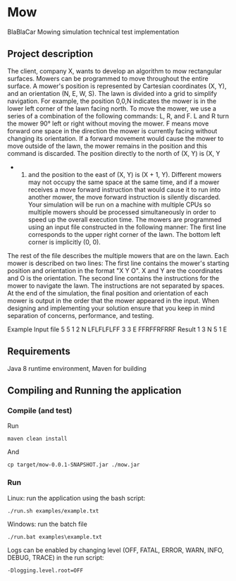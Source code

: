 # Mow  

BlaBlaCar Mowing simulation technical test implementation

## Project description  

The client, company X, wants to develop an algorithm to mow rectangular surfaces.
Mowers can be programmed to move throughout the entire surface. A mower's position is
represented by Cartesian coordinates (X, Y), and an orientation (N, E, W, S). The lawn is
divided into a grid to simplify navigation.
For example, the position 0,0,N indicates the mower is in the lower left corner of the lawn facing
north.
To move the mower, we use a series of a combination of the following commands: L, R, and F.
L and R turn the mower 90° left or right without moving the mower. F means move forward one
space in the direction the mower is currently facing without changing its orientation.
If a forward movement would cause the mower to move outside of the lawn, the mower remains
in the position and this command is discarded. The position directly to the north of (X, Y) is (X, Y
+ 1) and the position to the east of (X, Y) is (X + 1, Y).
Different mowers may not occupy the same space at the same time, and if a mower receives a
move forward instruction that would cause it to run into another mower, the move forward
instruction is silently discarded.
Your simulation will be run on a machine with multiple CPUs so multiple mowers should be
processed simultaneously in order to speed up the overall execution time.
The mowers are programmed using an input file constructed in the following manner:
The first line corresponds to the upper right corner of the lawn. The bottom left corner is
implicitly (0, 0).

The rest of the file describes the multiple mowers that are on the lawn. Each mower is described
on two lines:
The first line contains the mower's starting position and orientation in the format "X Y O". X and
Y are the coordinates and O is the orientation.
The second line contains the instructions for the mower to navigate the lawn. The instructions
are not separated by spaces.
At the end of the simulation, the final position and orientation of each mower is output in the
order that the mower appeared in the input.
When designing and implementing your solution ensure that you keep in mind separation of
concerns, performance, and testing.

Example
Input file
5 5
1 2 N
LFLFLFLFF
3 3 E
FFRFFRFRRF
Result
1 3 N
5 1 E

## Requirements

Java 8 runtime environment, Maven for building

## Compiling and Running the application

### Compile (and test)
Run

``maven clean install``
 
And 

``cp target/mow-0.0.1-SNAPSHOT.jar ./mow.jar``

### Run

Linux: run the application using the bash script:

``./run.sh examples/example.txt``

Windows: run the batch file

``./run.bat examples\example.txt``

Logs can be enabled by changing level (OFF, FATAL, ERROR, WARN, INFO, DEBUG, TRACE) in the run script:

``-Dlogging.level.root=OFF``